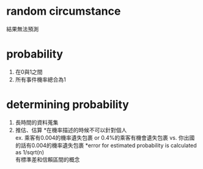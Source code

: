# random circumstance
結果無法預測
# probability
1. 在0與1之間
2. 所有事件機率總合為1
# determining probability
1. 長時間的資料蒐集
2. 推估、估算
*在機率描述的時候不可以針對個人<br/>
ex. 乘客有0.004的機率遺失包裹 or 0.4%的乘客有機會遺失包裹  vs. 你出國的話有0.004的機率遺失包裹
*error for estimated probability is calculated as 1/sqrt(n) <br/>
有標準差和信賴區間的概念
